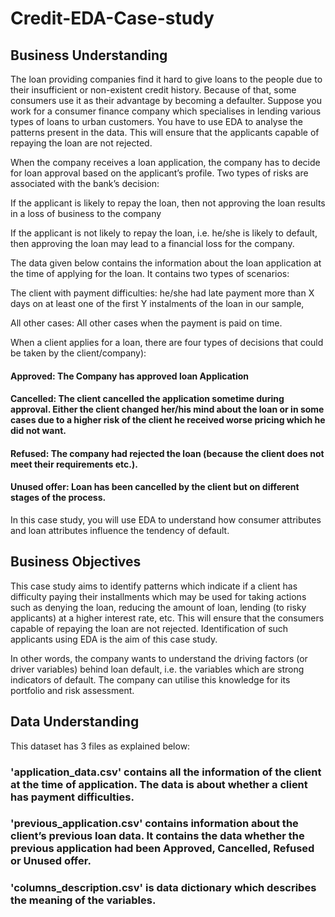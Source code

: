 # Credit-EDA-Case-study

## Business Understanding

The loan providing companies find it hard to give loans to the people due to their insufficient or non-existent credit history. Because of that, some consumers use it as their advantage by becoming a defaulter. Suppose you work for a consumer finance company which specialises in lending various types of loans to urban customers. You have to use EDA to analyse the patterns present in the data. This will ensure that the applicants capable of repaying the loan are not rejected.

When the company receives a loan application, the company has to decide for loan approval based on the applicant’s profile. Two types of risks are associated with the bank’s decision:

If the applicant is likely to repay the loan, then not approving the loan results in a loss of business to the company

If the applicant is not likely to repay the loan, i.e. he/she is likely to default, then approving the loan may lead to a financial loss for the company.

The data given below contains the information about the loan application at the time of applying for the loan. It contains two types of scenarios:

The client with payment difficulties: he/she had late payment more than X days on at least one of the first Y instalments of the loan in our sample,

All other cases: All other cases when the payment is paid on time.

When a client applies for a loan, there are four types of decisions that could be taken by the client/company):

#### Approved: The Company has approved loan Application

#### Cancelled: The client cancelled the application sometime during approval. Either the client changed her/his mind about the loan or in some cases due to a higher risk of the client he received worse pricing which he did not want.

#### Refused: The company had rejected the loan (because the client does not meet their requirements etc.).

#### Unused offer:  Loan has been cancelled by the client but on different stages of the process.

In this case study, you will use EDA to understand how consumer attributes and loan attributes influence the tendency of default.


## Business Objectives
This case study aims to identify patterns which indicate if a client has difficulty paying their installments which may be used for taking actions such as denying the loan, reducing the amount of loan, lending (to risky applicants) at a higher interest rate, etc. This will ensure that the consumers capable of repaying the loan are not rejected. Identification of such applicants using EDA is the aim of this case study.

In other words, the company wants to understand the driving factors (or driver variables) behind loan default, i.e. the variables which are strong indicators of default.  The company can utilise this knowledge for its portfolio and risk assessment.

## Data Understanding 

This dataset has 3 files as explained below: 

### 'application_data.csv'  contains all the information of the client at the time of application. The data is about whether a client has payment difficulties.

### 'previous_application.csv' contains information about the client’s previous loan data. It contains the data whether the previous application had been Approved, Cancelled, Refused or Unused offer.

### 'columns_description.csv' is data dictionary which describes the meaning of the variables.
